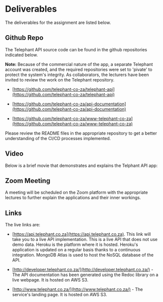 # Deliverables

The deliverables for the assignment are listed below.

## Github Repo

The Telephant API source code can be found in the github repositories indicated below. 

**Note:** Because of the commercial nature of the app, a separate Telephant account was created, and the required repositories were set to 'pivate' to protect the system's integrity. As collaborators, the lecturers have been invited to review the work on the Telephant repository.

* [https://github.com/telephant-co-za/telephant-api](https://github.com/telephant-co-za/telephant-api)

* [https://github.com/telephant-co-za/api-documentation](https://github.com/telephant-co-za/api-documentation)

* [https://github.com/telephant-co-za/www-telephant-co-za](https://github.com/telephant-co-za/www-telephant-co-za)

Please review the README files in the appropriate repository to get a better understanding of the CI/CD processes implemented.

## Video

Below is a brief movie that demonstrates and explains the Telphant API app:


## Zoom Meeting

A meeting will be scheduled on the Zoom platform with the appropriate lectures to further explain the applications and their inner workings.

## Links

The live links are:

* [https://api.telephant.co.za](https://api.telephant.co.za).  This link will take you to a live API implementation. This is a live API that does not use demo data. Heroku is the platform where it is hosted.  Heroku's application is updated on a regular basis thanks to a continuous integration.  MongoDB Atlas is used to host the NoSQL database of the API.

* [http://developer.telephant.co.za/](http://developer.telephant.co.za/) - The API documentation has been generated using the Redoc library on a live webpage. It is hosted on AWS S3.

* [http://www.telephant.co.za/](http://www.telephant.co.za/) - The service's landing page.  It is hosted on AWS S3.